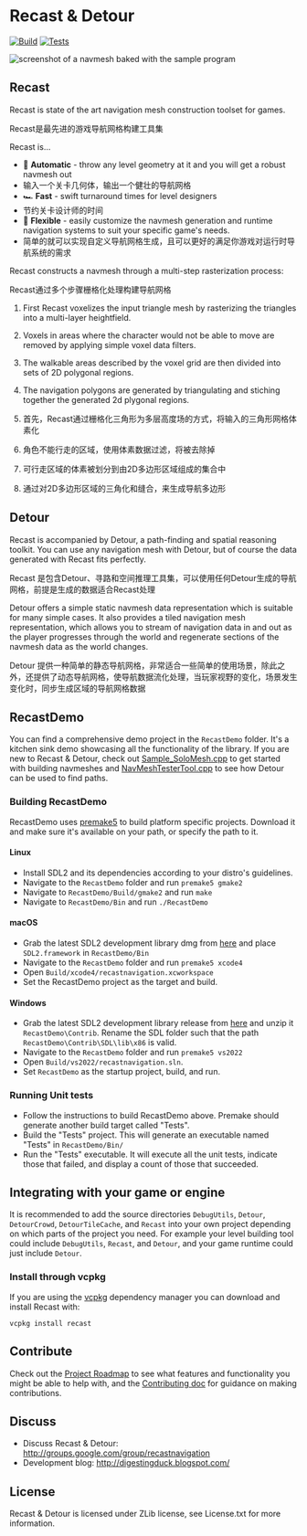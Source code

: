 
Recast & Detour
===============

[![Build](https://github.com/recastnavigation/recastnavigation/actions/workflows/Build.yaml/badge.svg)](https://github.com/recastnavigation/recastnavigation/actions/workflows/Build.yaml)
[![Tests](https://github.com/recastnavigation/recastnavigation/actions/workflows/Tests.yaml/badge.svg)](https://github.com/recastnavigation/recastnavigation/actions/workflows/Tests.yaml)

![screenshot of a navmesh baked with the sample program](/Docs/Images/screenshot.png)

## Recast

Recast is state of the art navigation mesh construction toolset for games.

Recast是最先进的游戏导航网格构建工具集

Recast is...
* 🤖 **Automatic** - throw any level geometry at it and you will get a robust navmesh out
* 输入一个关卡几何体，输出一个健壮的导航网格
* 🏎️ **Fast** - swift turnaround times for level designers
* 节约关卡设计师的时间
* 🧘 **Flexible** - easily customize the navmesh generation and runtime navigation systems to suit your specific game's needs.
* 简单的就可以实现自定义导航网格生成，且可以更好的满足你游戏对运行时导航系统的需求

Recast constructs a navmesh through a multi-step rasterization process:

Recast通过多个步骤栅格化处理构建导航网格

1. First Recast voxelizes the input triangle mesh by rasterizing the triangles into a multi-layer heightfield. 
2. Voxels in areas where the character would not be able to move are removed by applying simple voxel data filters.
3. The walkable areas described by the voxel grid are then divided into sets of 2D polygonal regions.
4. The navigation polygons are generated by triangulating and stiching together the generated 2d plygonal regions.


1. 首先，Recast通过栅格化三角形为多层高度场的方式，将输入的三角形网格体素化
2. 角色不能行走的区域，使用体素数据过滤，将被去除掉
3. 可行走区域的体素被划分到由2D多边形区域组成的集合中
4. 通过对2D多边形区域的三角化和缝合，来生成导航多边形

## Detour

Recast is accompanied by Detour, a path-finding and spatial reasoning toolkit. You can use any navigation mesh with Detour, but of course the data generated with Recast fits perfectly.

Recast 是包含Detour、寻路和空间推理工具集，可以使用任何Detour生成的导航网格，前提是生成的数据适合Recast处理

Detour offers a simple static navmesh data representation which is suitable for many simple cases.  It also provides a tiled navigation mesh representation, which allows you to stream of navigation data in and out as the player progresses through the world and regenerate sections of the navmesh data as the world changes.

Detour 提供一种简单的静态导航网格，非常适合一些简单的使用场景，除此之外，还提供了动态导航网格，使导航数据流化处理，当玩家视野的变化，场景发生变化时，同步生成区域的导航网格数据

## RecastDemo

You can find a comprehensive demo project in the `RecastDemo` folder. It's a kitchen sink demo showcasing all the functionality of the library. If you are new to Recast & Detour, check out [Sample_SoloMesh.cpp](/RecastDemo/Source/Sample_SoloMesh.cpp) to get started with building navmeshes and [NavMeshTesterTool.cpp](/RecastDemo/Source/NavMeshTesterTool.cpp) to see how Detour can be used to find paths.

### Building RecastDemo

RecastDemo uses [premake5](http://premake.github.io/) to build platform specific projects. Download it and make sure it's available on your path, or specify the path to it.

#### Linux

- Install SDL2 and its dependencies according to your distro's guidelines.
- Navigate to the `RecastDemo` folder and run `premake5 gmake2`
- Navigate to `RecastDemo/Build/gmake2` and run `make`
- Navigate to `RecastDemo/Bin` and run `./RecastDemo`

#### macOS

- Grab the latest SDL2 development library dmg from [here](https://github.com/libsdl-org/SDL) and place `SDL2.framework` in `RecastDemo/Bin`
- Navigate to the `RecastDemo` folder and run `premake5 xcode4`
- Open `Build/xcode4/recastnavigation.xcworkspace`
- Set the RecastDemo project as the target and build.

#### Windows

- Grab the latest SDL2 development library release from [here](https://github.com/libsdl-org/SDL) and unzip it `RecastDemo\Contrib`.  Rename the SDL folder such that the path `RecastDemo\Contrib\SDL\lib\x86` is valid.
- Navigate to the `RecastDemo` folder and run `premake5 vs2022`
- Open `Build/vs2022/recastnavigation.sln`.
- Set `RecastDemo` as the startup project, build, and run.

### Running Unit tests

- Follow the instructions to build RecastDemo above.  Premake should generate another build target called "Tests".
- Build the "Tests" project.  This will generate an executable named "Tests" in `RecastDemo/Bin/`
- Run the "Tests" executable.  It will execute all the unit tests, indicate those that failed, and display a count of those that succeeded.

## Integrating with your game or engine

It is recommended to add the source directories `DebugUtils`, `Detour`, `DetourCrowd`, `DetourTileCache`, and `Recast` into your own project depending on which parts of the project you need. For example your level building tool could include `DebugUtils`, `Recast`, and `Detour`, and your game runtime could just include `Detour`.

### Install through vcpkg

If you are using the [vcpkg](https://github.com/Microsoft/vcpkg/) dependency manager you can download and install Recast with:

```
vcpkg install recast
```

## Contribute

Check out the [Project Roadmap](Roadmap.md) to see what features and functionality you might be able to help with, and the [Contributing doc](CONTRIBUTING.md) for guidance on making contributions.

## Discuss

- Discuss Recast & Detour: http://groups.google.com/group/recastnavigation
- Development blog: http://digestingduck.blogspot.com/

## License

Recast & Detour is licensed under ZLib license, see License.txt for more information.
